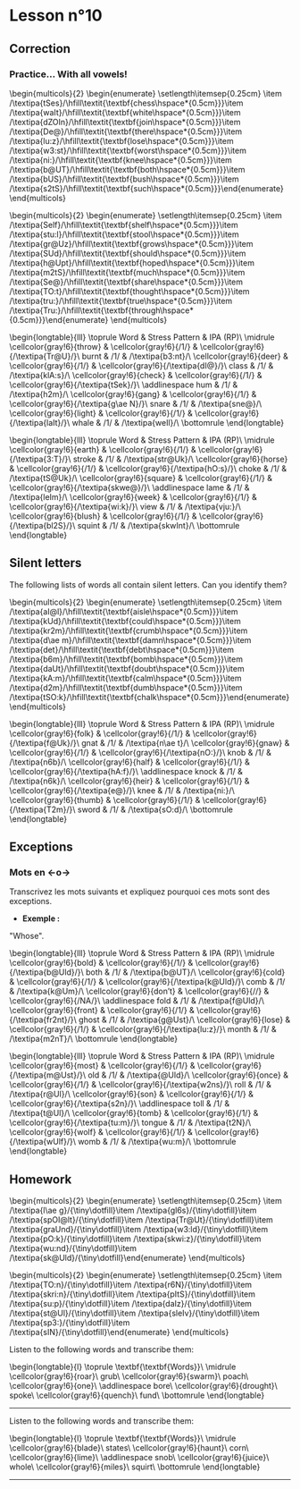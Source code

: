 # Lesson n°10



## Correction

### Practice... With all vowels!

\begin{multicols}{2}
\begin{enumerate}
\setlength\itemsep{0.25cm}
\item /\textipa{tSes}/\hfill\textit{\textbf{chess\hspace*{0.5cm}}}\item /\textipa{waIt}/\hfill\textit{\textbf{white\hspace*{0.5cm}}}\item /\textipa{dZOIn}/\hfill\textit{\textbf{join\hspace*{0.5cm}}}\item /\textipa{De@}/\hfill\textit{\textbf{there\hspace*{0.5cm}}}\item /\textipa{lu:z}/\hfill\textit{\textbf{lose\hspace*{0.5cm}}}\item /\textipa{w3:st}/\hfill\textit{\textbf{worst\hspace*{0.5cm}}}\item /\textipa{ni:}/\hfill\textit{\textbf{knee\hspace*{0.5cm}}}\item /\textipa{b@UT}/\hfill\textit{\textbf{both\hspace*{0.5cm}}}\item /\textipa{bUS}/\hfill\textit{\textbf{bush\hspace*{0.5cm}}}\item /\textipa{s2tS}/\hfill\textit{\textbf{such\hspace*{0.5cm}}}\end{enumerate}
\end{multicols}

\begin{multicols}{2}
\begin{enumerate}
\setlength\itemsep{0.25cm}
\item /\textipa{Self}/\hfill\textit{\textbf{shelf\hspace*{0.5cm}}}\item /\textipa{stu:l}/\hfill\textit{\textbf{stool\hspace*{0.5cm}}}\item /\textipa{gr@Uz}/\hfill\textit{\textbf{grows\hspace*{0.5cm}}}\item /\textipa{SUd}/\hfill\textit{\textbf{should\hspace*{0.5cm}}}\item /\textipa{h@Upt}/\hfill\textit{\textbf{hoped\hspace*{0.5cm}}}\item /\textipa{m2tS}/\hfill\textit{\textbf{much\hspace*{0.5cm}}}\item /\textipa{Se@}/\hfill\textit{\textbf{share\hspace*{0.5cm}}}\item /\textipa{TO:t}/\hfill\textit{\textbf{thought\hspace*{0.5cm}}}\item /\textipa{tru:}/\hfill\textit{\textbf{true\hspace*{0.5cm}}}\item /\textipa{Tru:}/\hfill\textit{\textbf{through\hspace*{0.5cm}}}\end{enumerate}
\end{multicols}


\begin{longtable}{lll}
\toprule
Word & Stress Pattern & IPA (RP)\\
\midrule
\cellcolor{gray!6}{throw} & \cellcolor{gray!6}{/1/} & \cellcolor{gray!6}{/\textipa{Tr@U}/}\\
burnt & /1/ & /\textipa{b3:nt}/\\
\cellcolor{gray!6}{deer} & \cellcolor{gray!6}{/1/} & \cellcolor{gray!6}{/\textipa{dI@}/}\\
class & /1/ & /\textipa{klA:s}/\\
\cellcolor{gray!6}{check} & \cellcolor{gray!6}{/1/} & \cellcolor{gray!6}{/\textipa{tSek}/}\\
\addlinespace
hum & /1/ & /\textipa{h2m}/\\
\cellcolor{gray!6}{gang} & \cellcolor{gray!6}{/1/} & \cellcolor{gray!6}{/\textipa{g\ae N}/}\\
snare & /1/ & /\textipa{sne@}/\\
\cellcolor{gray!6}{light} & \cellcolor{gray!6}{/1/} & \cellcolor{gray!6}{/\textipa{laIt}/}\\
whale & /1/ & /\textipa{weIl}/\\
\bottomrule
\end{longtable}


\begin{longtable}{lll}
\toprule
Word & Stress Pattern & IPA (RP)\\
\midrule
\cellcolor{gray!6}{earth} & \cellcolor{gray!6}{/1/} & \cellcolor{gray!6}{/\textipa{3:T}/}\\
stroke & /1/ & /\textipa{str@Uk}/\\
\cellcolor{gray!6}{horse} & \cellcolor{gray!6}{/1/} & \cellcolor{gray!6}{/\textipa{hO:s}/}\\
choke & /1/ & /\textipa{tS@Uk}/\\
\cellcolor{gray!6}{square} & \cellcolor{gray!6}{/1/} & \cellcolor{gray!6}{/\textipa{skwe@}/}\\
\addlinespace
lame & /1/ & /\textipa{leIm}/\\
\cellcolor{gray!6}{week} & \cellcolor{gray!6}{/1/} & \cellcolor{gray!6}{/\textipa{wi:k}/}\\
view & /1/ & /\textipa{vju:}/\\
\cellcolor{gray!6}{blush} & \cellcolor{gray!6}{/1/} & \cellcolor{gray!6}{/\textipa{bl2S}/}\\
squint & /1/ & /\textipa{skwInt}/\\
\bottomrule
\end{longtable}

## Silent letters

The following lists of words all contain silent letters. Can you identify them?

\begin{multicols}{2}
\begin{enumerate}
\setlength\itemsep{0.25cm}
\item /\textipa{aI@l}/\hfill\textit{\textbf{aisle\hspace*{0.5cm}}}\item /\textipa{kUd}/\hfill\textit{\textbf{could\hspace*{0.5cm}}}\item /\textipa{kr2m}/\hfill\textit{\textbf{crumb\hspace*{0.5cm}}}\item /\textipa{d\ae m}/\hfill\textit{\textbf{damn\hspace*{0.5cm}}}\item /\textipa{det}/\hfill\textit{\textbf{debt\hspace*{0.5cm}}}\item /\textipa{b6m}/\hfill\textit{\textbf{bomb\hspace*{0.5cm}}}\item /\textipa{daUt}/\hfill\textit{\textbf{doubt\hspace*{0.5cm}}}\item /\textipa{kA:m}/\hfill\textit{\textbf{calm\hspace*{0.5cm}}}\item /\textipa{d2m}/\hfill\textit{\textbf{dumb\hspace*{0.5cm}}}\item /\textipa{tSO:k}/\hfill\textit{\textbf{chalk\hspace*{0.5cm}}}\end{enumerate}
\end{multicols}


\begin{longtable}{lll}
\toprule
Word & Stress Pattern & IPA (RP)\\
\midrule
\cellcolor{gray!6}{folk} & \cellcolor{gray!6}{/1/} & \cellcolor{gray!6}{/\textipa{f@Uk}/}\\
gnat & /1/ & /\textipa{n\ae t}/\\
\cellcolor{gray!6}{gnaw} & \cellcolor{gray!6}{/1/} & \cellcolor{gray!6}{/\textipa{nO:}/}\\
knob & /1/ & /\textipa{n6b}/\\
\cellcolor{gray!6}{half} & \cellcolor{gray!6}{/1/} & \cellcolor{gray!6}{/\textipa{hA:f}/}\\
\addlinespace
knock & /1/ & /\textipa{n6k}/\\
\cellcolor{gray!6}{heir} & \cellcolor{gray!6}{/1/} & \cellcolor{gray!6}{/\textipa{e@}/}\\
knee & /1/ & /\textipa{ni:}/\\
\cellcolor{gray!6}{thumb} & \cellcolor{gray!6}{/1/} & \cellcolor{gray!6}{/\textipa{T2m}/}\\
sword & /1/ & /\textipa{sO:d}/\\
\bottomrule
\end{longtable}

## Exceptions

### Mots en <-o->

Transcrivez les mots suivants et expliquez pourquoi ces mots sont des exceptions.

* **Exemple :**

"Whose".


\begin{longtable}{lll}
\toprule
Word & Stress Pattern & IPA (RP)\\
\midrule
\cellcolor{gray!6}{bold} & \cellcolor{gray!6}{/1/} & \cellcolor{gray!6}{/\textipa{b@Uld}/}\\
both & /1/ & /\textipa{b@UT}/\\
\cellcolor{gray!6}{cold} & \cellcolor{gray!6}{/1/} & \cellcolor{gray!6}{/\textipa{k@Uld}/}\\
comb & /1/ & /\textipa{k@Um}/\\
\cellcolor{gray!6}{don’t} & \cellcolor{gray!6}{//} & \cellcolor{gray!6}{/NA/}\\
\addlinespace
fold & /1/ & /\textipa{f@Uld}/\\
\cellcolor{gray!6}{front} & \cellcolor{gray!6}{/1/} & \cellcolor{gray!6}{/\textipa{fr2nt}/}\\
ghost & /1/ & /\textipa{g@Ust}/\\
\cellcolor{gray!6}{lose} & \cellcolor{gray!6}{/1/} & \cellcolor{gray!6}{/\textipa{lu:z}/}\\
month & /1/ & /\textipa{m2nT}/\\
\bottomrule
\end{longtable}


\begin{longtable}{lll}
\toprule
Word & Stress Pattern & IPA (RP)\\
\midrule
\cellcolor{gray!6}{most} & \cellcolor{gray!6}{/1/} & \cellcolor{gray!6}{/\textipa{m@Ust}/}\\
old & /1/ & /\textipa{@Uld}/\\
\cellcolor{gray!6}{once} & \cellcolor{gray!6}{/1/} & \cellcolor{gray!6}{/\textipa{w2ns}/}\\
roll & /1/ & /\textipa{r@Ul}/\\
\cellcolor{gray!6}{son} & \cellcolor{gray!6}{/1/} & \cellcolor{gray!6}{/\textipa{s2n}/}\\
\addlinespace
toll & /1/ & /\textipa{t@Ul}/\\
\cellcolor{gray!6}{tomb} & \cellcolor{gray!6}{/1/} & \cellcolor{gray!6}{/\textipa{tu:m}/}\\
tongue & /1/ & /\textipa{t2N}/\\
\cellcolor{gray!6}{wolf} & \cellcolor{gray!6}{/1/} & \cellcolor{gray!6}{/\textipa{wUlf}/}\\
womb & /1/ & /\textipa{wu:m}/\\
\bottomrule
\end{longtable}

## Homework

\begin{multicols}{2}
\begin{enumerate}
\setlength\itemsep{0.25cm}
\item /\textipa{l\ae g}/{\tiny\dotfill}\item /\textipa{gl6s}/{\tiny\dotfill}\item /\textipa{spOI@lt}/{\tiny\dotfill}\item /\textipa{Tr@Ut}/{\tiny\dotfill}\item /\textipa{graUnd}/{\tiny\dotfill}\item /\textipa{w3:ld}/{\tiny\dotfill}\item /\textipa{pO:k}/{\tiny\dotfill}\item /\textipa{skwi:z}/{\tiny\dotfill}\item /\textipa{wu:nd}/{\tiny\dotfill}\item /\textipa{sk@Uld}/{\tiny\dotfill}\end{enumerate}
\end{multicols}

\begin{multicols}{2}
\begin{enumerate}
\setlength\itemsep{0.25cm}
\item /\textipa{TO:n}/{\tiny\dotfill}\item /\textipa{r6N}/{\tiny\dotfill}\item /\textipa{skri:n}/{\tiny\dotfill}\item /\textipa{pItS}/{\tiny\dotfill}\item /\textipa{su:p}/{\tiny\dotfill}\item /\textipa{daIz}/{\tiny\dotfill}\item /\textipa{st@Ul}/{\tiny\dotfill}\item /\textipa{sleIv}/{\tiny\dotfill}\item /\textipa{sp3:}/{\tiny\dotfill}\item /\textipa{sIN}/{\tiny\dotfill}\end{enumerate}
\end{multicols}

Listen to the following words and transcribe them:



 
\begin{longtable}{l}
\toprule
\textbf{\textbf{Words}}\\
\midrule
\cellcolor{gray!6}{roar}\\
grub\\
\cellcolor{gray!6}{swarm}\\
poach\\
\cellcolor{gray!6}{one}\\
\addlinespace
bore\\
\cellcolor{gray!6}{drought}\\
spoke\\
\cellcolor{gray!6}{quench}\\
fund\\
\bottomrule
\end{longtable} 

---

Listen to the following words and transcribe them:



 
\begin{longtable}{l}
\toprule
\textbf{\textbf{Words}}\\
\midrule
\cellcolor{gray!6}{blade}\\
states\\
\cellcolor{gray!6}{haunt}\\
corn\\
\cellcolor{gray!6}{lime}\\
\addlinespace
snob\\
\cellcolor{gray!6}{juice}\\
whole\\
\cellcolor{gray!6}{miles}\\
squirt\\
\bottomrule
\end{longtable} 

---
